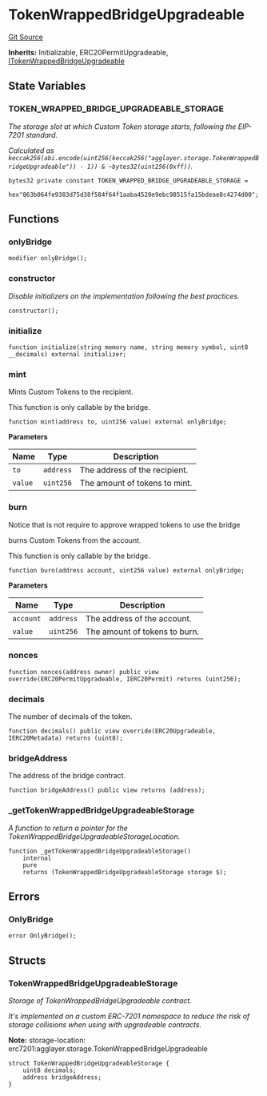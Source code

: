 # TokenWrappedBridgeUpgradeable
[Git Source](https://github.com/agglayer/agglayer-contracts/blob/112a010b7c8b14335e5fe1a9bffc11bd2459df05/contracts/v2/lib/TokenWrappedBridgeUpgradeable.sol)

**Inherits:**
Initializable, ERC20PermitUpgradeable, [ITokenWrappedBridgeUpgradeable](/contracts/v2/interfaces/ITokenWrappedBridgeUpgradeable.sol/interface.ITokenWrappedBridgeUpgradeable.md)


## State Variables
### TOKEN_WRAPPED_BRIDGE_UPGRADEABLE_STORAGE
*The storage slot at which Custom Token storage starts, following the EIP-7201 standard.*

*Calculated as `keccak256(abi.encode(uint256(keccak256("agglayer.storage.TokenWrappedBridgeUpgradeable")) - 1)) & ~bytes32(uint256(0xff))`.*


```solidity
bytes32 private constant TOKEN_WRAPPED_BRIDGE_UPGRADEABLE_STORAGE =
    hex"863b064fe9383d75d38f584f64f1aaba4520e9ebc98515fa15bdeae8c4274d00";
```


## Functions
### onlyBridge


```solidity
modifier onlyBridge();
```

### constructor

*Disable initializers on the implementation following the best practices.*


```solidity
constructor();
```

### initialize


```solidity
function initialize(string memory name, string memory symbol, uint8 __decimals) external initializer;
```

### mint

Mints Custom Tokens to the recipient.

This function is only callable by the bridge.


```solidity
function mint(address to, uint256 value) external onlyBridge;
```
**Parameters**

|Name|Type|Description|
|----|----|-----------|
|`to`|`address`|The address of the recipient.|
|`value`|`uint256`|The amount of tokens to mint.|


### burn

Notice that is not require to approve wrapped tokens to use the bridge

burns Custom Tokens from the account.

This function is only callable by the bridge.


```solidity
function burn(address account, uint256 value) external onlyBridge;
```
**Parameters**

|Name|Type|Description|
|----|----|-----------|
|`account`|`address`|The address of the account.|
|`value`|`uint256`|The amount of tokens to burn.|


### nonces


```solidity
function nonces(address owner) public view override(ERC20PermitUpgradeable, IERC20Permit) returns (uint256);
```

### decimals

The number of decimals of the token.


```solidity
function decimals() public view override(ERC20Upgradeable, IERC20Metadata) returns (uint8);
```

### bridgeAddress

The address of the bridge contract.


```solidity
function bridgeAddress() public view returns (address);
```

### _getTokenWrappedBridgeUpgradeableStorage

*A function to return a pointer for the TokenWrappedBridgeUpgradeableStorageLocation.*


```solidity
function _getTokenWrappedBridgeUpgradeableStorage()
    internal
    pure
    returns (TokenWrappedBridgeUpgradeableStorage storage $);
```

## Errors
### OnlyBridge

```solidity
error OnlyBridge();
```

## Structs
### TokenWrappedBridgeUpgradeableStorage
*Storage of TokenWrappedBridgeUpgradeable contract.*

*It's implemented on a custom ERC-7201 namespace to reduce the risk of storage collisions when using with upgradeable contracts.*

**Note:**
storage-location: erc7201:agglayer.storage.TokenWrappedBridgeUpgradeable


```solidity
struct TokenWrappedBridgeUpgradeableStorage {
    uint8 decimals;
    address bridgeAddress;
}
```


